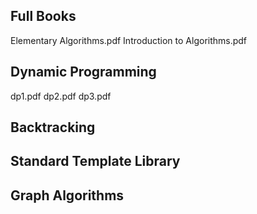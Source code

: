 Full Books
----------
Elementary Algorithms.pdf 
Introduction to Algorithms.pdf

Dynamic Programming
-------------------
dp1.pdf
dp2.pdf
dp3.pdf

Backtracking
------------

Standard Template Library
-------------------------

Graph Algorithms
----------------

